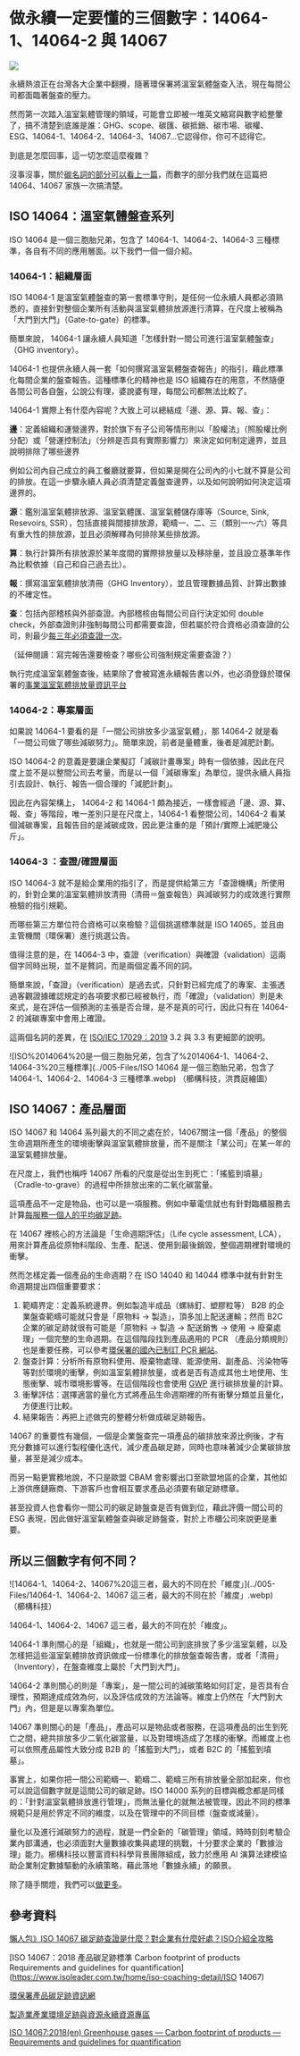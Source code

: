 # 做永續一定要懂的三個數字：14064-1、14064-2 與 14067

![](../005-Files/.webp)

永續熱浪正在台灣各大企業中翻攪，隨著環保署將溫室氣體盤查入法，現在每間公司都面臨著盤查的壓力。

然而第一次踏入溫室氣體管理的領域，可能會立即被一堆英文縮寫與數字給整暈了，搞不清楚到底誰是誰：GHG、scope、碳匯、碳抵銷、碳市場、碳權、ESG、14064-1、14064-2、14064-3、14067...它認得你，你可不認得它。

到底是怎麼回事，這一切怎麼這麼複雜？

沒事沒事，關於[碳名詞的部分可以看上一篇](https://combogic.com/blog/content_1.html)，而數字的部分我們就在這篇把 14064、14067 家族一次搞清楚。

## ISO 14064：溫室氣體盤查系列

ISO 14064 是一個三胞胎兄弟，包含了 14064-1、14064-2、14064-3 三種標準，各自有不同的應用層面。以下我們一個一個介紹。

### 14064-1：組織層面

ISO 14064-1 是溫室氣體盤查的第一套標準守則，是任何一位永續人員都必須熟悉的，直接針對整個企業所有活動與溫室氣體排放源進行清算，在尺度上被稱為「大門到大門」（Gate-to-gate）的標準。

簡單來說， 14064-1 讓永續人員知道「怎樣針對一間公司進行溫室氣體盤查」（GHG inventory）。

14064-1 也提供永續人員一套「如何撰寫溫室氣體盤查報告」的指引，藉此標準化每間企業的盤查報告。這種標準化的精神也是 ISO 組織存在的用意，不然隨便各間公司各自盤，公說公有理，婆說婆有理，每間公司都無法比較了。

14064-1 實際上有什麼內容呢？大致上可以總結成「邊、源、算、報、查」：

**邊**：定義組織和運營邊界，對於旗下有子公司等情形則以「股權法」（照股權比例分配）或「營運控制法」（分辨是否具有實際影響力）來決定如何制定邊界，並且說明排除了哪些邊界

例如公司內自己成立的員工餐廳就要算，但如果是開在公司內的小七就不算是公司的排放。在這一步驟永續人員必須清楚定義盤查邊界，以及如何說明如何決定這項邊界的。

**源**：鑑別溫室氣體排放源、溫室氣體匯、溫室氣體儲存庫等（Source, Sink, Resevoirs, SSR），包括直接與間接排放源，範疇一、二、三（類別一～六）等具有重大性的排放源，並且必須解釋為何排除某些排放源。

**算**：執行計算所有排放源於某年度間的實際排放量以及移除量，並且設立基準年作為比較依據（自己和自己過去比）。

**報**：撰寫溫室氣體排放清冊（GHG Inventory），並且管理數據品質、計算出數據的不確定性。

**查**：包括內部稽核與外部查證。內部稽核由每間公司自行決定如何 double check，外部查證則非強制每間公司都需要查證，但若屬於符合資格必須查證的公司，則最少[每三年必須查證一次](https://ghgrule.epa.gov.tw/greenhouse_sub/greenhouse_sub_page/43)。

（延伸閱讀：寫完報告還要檢查？哪些公司強制規定需要查證？）

執行完成溫室氣體盤查後，結果除了會被寫進永續報告書以外，也必須登錄於環保署的[事業溫室氣體排放量資訊平台](https://ghgregistry.epa.gov.tw/epa_ghg/)

### 14064-2：專案層面

如果說 14064-1 要看的是「一間公司排放多少溫室氣體」，那 14064-2 就是看「一間公司做了哪些減碳努力」。簡單來說，前者是量體重，後者是減肥計劃。

ISO 14064-2 的意義是要讓企業擬訂「減碳計畫專案」時有一個依據，因此在尺度上並不是以整間公司去考量，而是以一個「減碳專案」為單位，提供永續人員指引去設計、執行、報告一個合理的「減肥計劃」。

因此在內容架構上， 14064-2 和 14064-1 頗為接近，一樣會經過「邊、源、算、報、查」等階段，唯一差別只是在尺度上，14064-1 看整間公司，14064-2 看某個減碳專案，且報告目的是減碳成效，因此更注重的是「預計/實際上減肥幾公斤」。

### 14064-3 ：查證/確證層面

ISO 14064-3 就不是給企業用的指引了，而是提供給第三方「查證機構」所使用的，針對企業的溫室氣體排放清冊（清冊＝盤查報告）與減碳努力的成效進行實際檢驗的指引規範。

而哪些第三方單位符合資格可以來檢驗？這個挑選標準就是 ISO 14065，並且由主管機關（環保署）進行挑選公告。 

值得注意的是，在 14064-3 中，查證（verification）與確證（validation）這兩個字同時出現，並不是贅詞，而是兩個定義不同的詞。

簡單來說，「查證」（verification）是過去式，只針對已經完成了的專案、主張透過客觀證據確認規定的各項要求都已經被執行，而「確證」（validation）則是未來式，是在評估一個預測的主張是否合理，是不是真的可行，因此只有在 14064-2 的減碳專案中會用上確證。

這兩個名詞的差異，在 [ISO/IEC 17029：2019](https://accreditation.taftw.org.tw/taf/public/papersManagement/docDownLoad.action?docId=2c908a817b359051017b396a0cf13a01) 3.2 與 3.3 有更細節的說明。

![ISO%2014064%20是一個三胞胎兄弟，包含了%2014064-1、14064-2、14064-3%20三種標準](../005-Files/ISO 14064 是一個三胞胎兄弟，包含了 14064-1、14064-2、14064-3 三種標準.webp)
（櫛構科技，洪貫庭繪圖）

## ISO 14067：產品層面

ISO 14067 和 14064 系列最大的不同之處在於，14067關注一個「產品」的整個生命週期所產生的環境衝擊與溫室氣體排放量，而不是關注「某公司」在某一年的溫室氣體排放量。

在尺度上，我們也稱呼 14067 所看的尺度是從出生到死亡：「搖籃到墳墓」（Cradle-to-grave）的過程中所排放出來的二氧化碳當量。

這項產品不一定是物品，也可以是一項服務。例如中華電信就也有針對臨櫃服務去計算[每服務一個人的平均碳足跡](https://cfp-calculate.tw/cfpc/Carbon/WebPage/visitors/FLProductinfoView.aspx?SerialNo=6AD8E4C4796AF9019812A2179FBF1BB9)。

在 14067 裡核心的方法論是「生命週期評估」（Life cycle assessment, LCA），用來計算產品從原物料階段、生產、配送、使用到最後銷毀，整個週期裡對環境的衝擊。

然而怎樣定義一個產品的生命週期？在 ISO 14040 和 14044 標準中就有針對生命週期提出四個重要要求：
1. 範疇界定：定義系統邊界。例如製造半成品（螺絲釘、塑膠粒等） B2B 的企業盤查範疇可能就只會是「原物料 -> 製造」，頂多加上配送運輸；然而 B2C 企業的碳足跡就很有可能是「原物料 -> 製造 -> 配送銷售 -> 使用 -> 廢棄處理」一個完整的生命週期。在這個階段找到產品適用的 PCR （產品分類規則）也是重要任務，可以參考[環保署的國內已制訂 PCR 網站](https://cfp-calculate.tw/cfpc/Carbon/WebPage/FLPCRDoneList.aspx)。   
2. 盤查計算：分析所有原物料使用、廢棄物處理、能源使用、副產品、污染物等等對於環境的衝擊，例如溫室氣體排放量，或者是否有造成其他土地使用、生態衝擊、城市環境影響等。在這個階段也會使用 [GWP](https://combogic.com/blog/ghg-inventory-intro.html) 進行碳排放量的計算。
3. 衝擊評估：選擇適當的量化方式將產品生命週期裡的所有衝擊分類並且量化，方便進行比較。
4. 結果報告：再把上述做完的整體分析做成碳足跡報告。

14067 的重要性有幾個，一個是企業盤查完一項產品的碳排放來源比例後，才有充分數據可以進行製程優化迭代，減少產品碳足跡，同時也意味著減少企業碳排放量，甚至是減少成本。

而另一點更實務地說，不只是歐盟 CBAM 會影響出口至歐盟地區的企業，其他如上游供應鏈廠商、下游客戶也會相互要求產品必須要有碳足跡標章。

甚至投資人也會看你一間公司的碳足跡盤查是否有做到位，藉此評價一間公司的 ESG 表現，因此做好溫室氣體盤查與碳足跡盤查，對於上市櫃公司來說更是重要。


## 所以三個數字有何不同？

![14064-1、14064-2、14067%20這三者，最大的不同在於「維度」](../005-Files/14064-1、14064-2、14067 這三者，最大的不同在於「維度」.webp)
（櫛構科技）

14064-1、14064-2、14067 這三者，最大的不同在於「維度」。

14064-1 準則關心的是「組織」，也就是一間公司到底排放了多少溫室氣體，以及怎樣把這些溫室氣體排放資訊做成一份標準化的排放盤查報告書，或者「清冊」（Inventory），在盤查維度上屬於「大門到大門」。

14064-2 準則關心的則是「專案」，是一間公司的減碳策略如何訂定，是否具有合理性，預期達成成效為何，以及評估成效的方法論等。維度上仍然在「大門到大門」內，但是是以專案為單位。

14067 準則關心的是「產品」，產品可以是物品或者服務，在這項產品的出生到死亡之間，總共排放多少二氧化碳當量，以及對環境造成了怎樣的衝擊。而維度上也可以依照產品屬性大致分成 B2B 的「搖籃到大門」，或者 B2C 的「搖籃到墳墓」。

事實上，如果你把一間公司範疇一、範疇二、範疇三所有排放量全部加起來，你也可以說這個數字就是這間公司的碳足跡。ISO 14000 系列的目標與概念都是同樣的：「針對溫室氣體排放進行管理」，而無法量化的就無法被管理，因此不同的標準規範只是用於界定不同的維度，以及在管理中的不同目標（盤查或減量）。

量化以及進行減碳努力的過程，就是一們全新的「碳管理」領域，時時刻刻考驗企業內部溝通，也必須面對大量數據收集與處理的挑戰，十分要求企業的「數據治理」能力。櫛構科技以豐富資料科學背景團隊組成，致力於應用 AI 演算法建模協助企業制定數據驅動的永續策略，藉此落地「數據永續」的願景。

除了隨手關燈，我們可以[做更多](https://combogic.com/)。



## 參考資料


[懶人包》ISO 14067 碳足跡查證是什麼？對企業有什麼好處？ISO介紹全攻略](https://esg.businesstoday.com.tw/article/category/180687/post/202301310022)

[ISO 14067：2018 產品碳足跡標準 Carbon footprint of products Requirements and guidelines for quantification](https://www.isoleader.com.tw/home/iso-coaching-detail/ISO 14067)

[環保署產品碳足跡資訊網](https://cfp-calculate.tw/cfpc/WebPage/LoginPage.aspx)

[製造業產業環境足跡與資源永續資源專區](https://www.idbcfp.org.tw/DownloadSubDetail.aspx?id=14)

[ISO 14067:2018(en)
Greenhouse gases — Carbon footprint of products — Requirements and guidelines for quantification](https://www.iso.org/obp/ui/es/#iso:std:iso:14067:ed-1:v1:en)